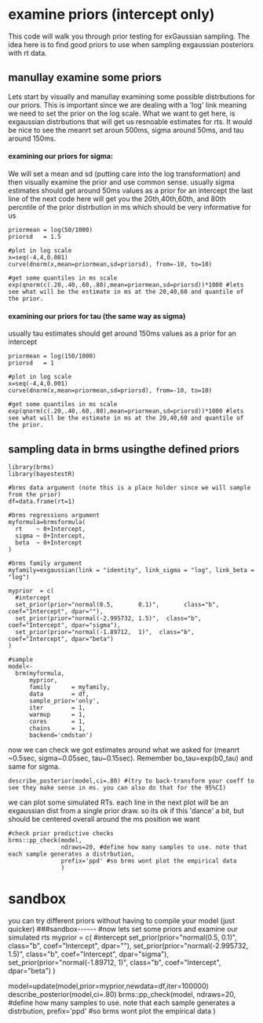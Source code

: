 # examine priors (intercept only)
This code will walk you through prior testing for exGaussian sampling. The idea here is to find good priors to use when sampling exgaussian posteriors with rt data.

## manullay examine some priors
Lets start by visually and manullay examining some possible distrbutions for our priors.
This is important since we are dealing with a 'log' link meaning we need to set the prior on the log scale.
What we want to get here, is exgaussian distrbutions that will get us resnoable estimates for rts.
It would be nice to see the meanrt set aroun 500ms, sigma around 50ms, and tau around 150ms.

#### examining our priors for sigma:
We will set a  mean and sd (putting care into the log transformation)
and then visually examine the prior and use common sense. 
usually sigma estimates should get around 50ms values as a prior for an intercept
the last line of the next code here will get you the 20th,40th,60th, and 80th percntile of the prior distrbution in ms
which should be very informative for us

```
priormean = log(50/1000) 
priorsd   = 1.5 

#plot in log scale
x=seq(-4,4,0.001) 
curve(dnorm(x,mean=priormean,sd=priorsd), from=-10, to=10) 

#get some quantiles in ms scale
exp(qnorm(c(.20,.40,.60,.80),mean=priormean,sd=priorsd))*1000 #lets see what will be the estimate in ms at the 20,40,60 and quantile of the prior.
```

#### examining our priors for tau (the same way as sigma)
usually tau estimates should get around 150ms values as a prior for an intercept
```
priormean = log(150/1000) 
priorsd   = 1 

#plot in log scale
x=seq(-4,4,0.001) 
curve(dnorm(x,mean=priormean,sd=priorsd), from=-10, to=10) 

#get some quantiles in ms scale
exp(qnorm(c(.20,.40,.60,.80),mean=priormean,sd=priorsd))*1000 #lets see what will be the estimate in ms at the 20,40,60 and quantile of the prior.
```

## sampling data in brms usingthe defined priors

```
library(brms)
library(bayestestR)

#brms data argument (note this is a place holder since we will sample from the prior)
df=data.frame(rt=1)

#brms regressions argument
myformula=brmsformula(
  rt    ~ 0+Intercept,
  sigma ~ 0+Intercept,
  beta  ~ 0+Intercept
)

#brms family argument
myfamily=exgaussian(link = "identity", link_sigma = "log", link_beta = "log")

myprior  = c(
  #intercept
  set_prior(prior="normal(0.5,       0.1)",       class="b", coef="Intercept", dpar=""),
  set_prior(prior="normal(-2.995732, 1.5)",  class="b", coef="Intercept", dpar="sigma"),
  set_prior(prior="normal(-1.89712,  1)",  class="b", coef="Intercept", dpar="beta")
)

#sample
model<-
  brm(myformula,
      myprior,
      family      = myfamily,
      data        = df, 
      sample_prior='only',
      iter        = 1,  
      warmup      = 1,
      cores       = 1, 
      chains      = 1, 
      backend='cmdstan')
```
now we can check we got estimates around what we asked for (meanrt ~0.5sec, sigma~0.05sec, tau~0.15sec). Remember bo_tau=exp(b0_tau) and same for sigma.

```
describe_posterior(model,ci=.80) #(try to back-transform your coeff to see they make sense in ms. you can also do that for the 95%CI)
```

we can plot some simulated RTs. each line in the next plot will be an exgaussian dist from a single prior draw.
so its ok if this 'dance' a bit, but should be centered overall around the ms position we want
```
#check prior predictive checks
brms::pp_check(model,
               ndraws=20, #define how many samples to use. note that each sample generates a distrbution,
               prefix='ppd' #so brms wont plot the empirical data
               )
```

# sandbox
you can try different priors without having to compile your model (just quicker)
###sandbox------
#now lets set some priors and examine our simulated rts
myprior  = c(
  #intercept
  set_prior(prior="normal(0.5,       0.1)",       class="b", coef="Intercept", dpar=""),
  set_prior(prior="normal(-2.995732, 1.5)",  class="b", coef="Intercept", dpar="sigma"),
  set_prior(prior="normal(-1.89712,  1)",  class="b", coef="Intercept", dpar="beta")
)

model=update(model,prior=myprior,newdata=df,iter=100000)
describe_posterior(model,ci=.80)
brms::pp_check(model,
               ndraws=20, #define how many samples to use. note that each sample generates a distrbution,
               prefix='ppd' #so brms wont plot the empirical data
               )

```
